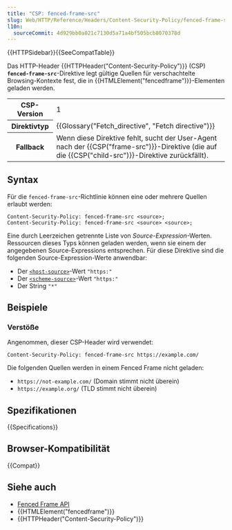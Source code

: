```yaml
---
title: "CSP: fenced-frame-src"
slug: Web/HTTP/Reference/Headers/Content-Security-Policy/fenced-frame-src
l10n:
  sourceCommit: 4d929bb0a021c7130d5a71a4bf505bcb8070378d
---
```


{{HTTPSidebar}}{{SeeCompatTable}}

Das HTTP-Header {{HTTPHeader("Content-Security-Policy")}} (CSP)
**`fenced-frame-src`**-Direktive legt gültige Quellen für verschachtelte Browsing-Kontexte fest, die in {{HTMLElement("fencedframe")}}-Elementen geladen werden.

<table class="properties">
  <tbody>
    <tr>
      <th scope="row">CSP-Version</th>
      <td>1</td>
    </tr>
    <tr>
      <th scope="row">Direktivtyp</th>
      <td>{{Glossary("Fetch_directive", "Fetch directive")}}</td>
    </tr>
    <tr>
      <th scope="row">Fallback</th>
      <td>
        Wenn diese Direktive fehlt, sucht der User-Agent nach der
        {{CSP("frame-src")}}-Direktive (die auf die
        {{CSP("child-src")}}-Direktive zurückfällt).
      </td>
    </tr>
  </tbody>
</table>

## Syntax

Für die `fenced-frame-src`-Richtlinie können eine oder mehrere Quellen erlaubt werden:

```http
Content-Security-Policy: fenced-frame-src <source>;
Content-Security-Policy: fenced-frame-src <source> <source>;
```

Eine durch Leerzeichen getrennte Liste von _Source-Expression_-Werten. Ressourcen dieses Typs können geladen werden, wenn sie einem der angegebenen Source-Expressions entsprechen. Für diese Direktive sind die folgenden Source-Expression-Werte anwendbar:

- Der [`<host-source>`](/de/docs/Web/HTTP/Reference/Headers/Content-Security-Policy#host-source)-Wert `"https:"`
- Der [`<scheme-source>`](/de/docs/Web/HTTP/Reference/Headers/Content-Security-Policy#scheme-source)-Wert `"https:"`
- Der String `"*"`

## Beispiele

### Verstöße

Angenommen, dieser CSP-Header wird verwendet:

```http
Content-Security-Policy: fenced-frame-src https://example.com/
```

Die folgenden Quellen werden in einem Fenced Frame nicht geladen:

- `https://not-example.com/` (Domain stimmt nicht überein)
- `https://example.org/` (TLD stimmt nicht überein)

## Spezifikationen

{{Specifications}}

## Browser-Kompatibilität

{{Compat}}

## Siehe auch

- [Fenced Frame API](/de/docs/Web/API/Fenced_frame_API)
- {{HTMLElement("fencedframe")}}
- {{HTTPHeader("Content-Security-Policy")}}
